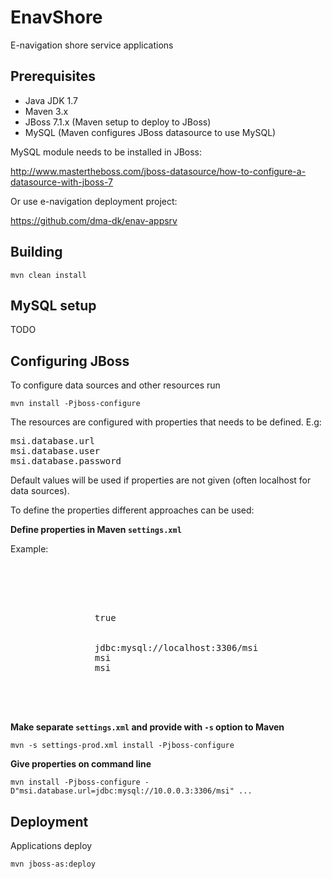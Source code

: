 # EnavShore #

E-navigation shore service applications

## Prerequisites ##

* Java JDK 1.7
* Maven 3.x
* JBoss 7.1.x (Maven setup to deploy to JBoss)
* MySQL (Maven configures JBoss datasource to use MySQL)

MySQL module needs to be installed in JBoss: 

<http://www.mastertheboss.com/jboss-datasource/how-to-configure-a-datasource-with-jboss-7>

Or use e-navigation deployment project:

<https://github.com/dma-dk/enav-appsrv>

## Building ##

	mvn clean install

## MySQL setup ##

TODO

## Configuring JBoss ##

To configure data sources and other resources run

	mvn install -Pjboss-configure

The resources are configured with properties that needs to be defined. E.g:

<pre>
msi.database.url
msi.database.user
msi.database.password
</pre>

Default values will be used if properties are not given (often localhost for data sources).

To define the properties different approaches can be used:

**Define properties in Maven `settings.xml`**

Example:
<pre>
<settings xmlns="http://maven.apache.org/SETTINGS/1.1.0" xmlns:xsi="http://www.w3.org/2001/XMLSchema-instance"
  xsi:schemaLocation="http://maven.apache.org/SETTINGS/1.1.0 http://maven.apache.org/xsd/settings-1.1.0.xsd">

	<profiles>
		<profile>
			<activation>
				<activeByDefault>true</activeByDefault>					
			</activation>
			<properties>
				<msi.database.url>jdbc:mysql://localhost:3306/msi</msi.database.url>
				<msi.database.user>msi</msi.database.user>
				<msi.database.password>msi</msi.database.password>
			</properties>
		</profile>
	</profiles>
</settings>
</pre>

**Make separate `settings.xml` and provide with `-s` option to Maven**

	mvn -s settings-prod.xml install -Pjboss-configure 

**Give properties on command line**

	mvn install -Pjboss-configure -D"msi.database.url=jdbc:mysql://10.0.0.3:3306/msi" ...	

## Deployment ##

Applications deploy

	mvn jboss-as:deploy


	

